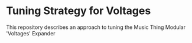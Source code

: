 # Tuning Strategy for Voltages
This repository describes an approach to tuning the Music Thing Modular 'Voltages' Expander
